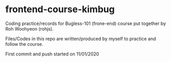 # frontend-course-kimbug
Coding practice/records for Bugless-101 (frone-end) course put together by Roh Woohyeon (rohjs).

Files/Codes in this repo are written/produced by myself to practice and follow the course.

First commit and push started on 11/01/2020
